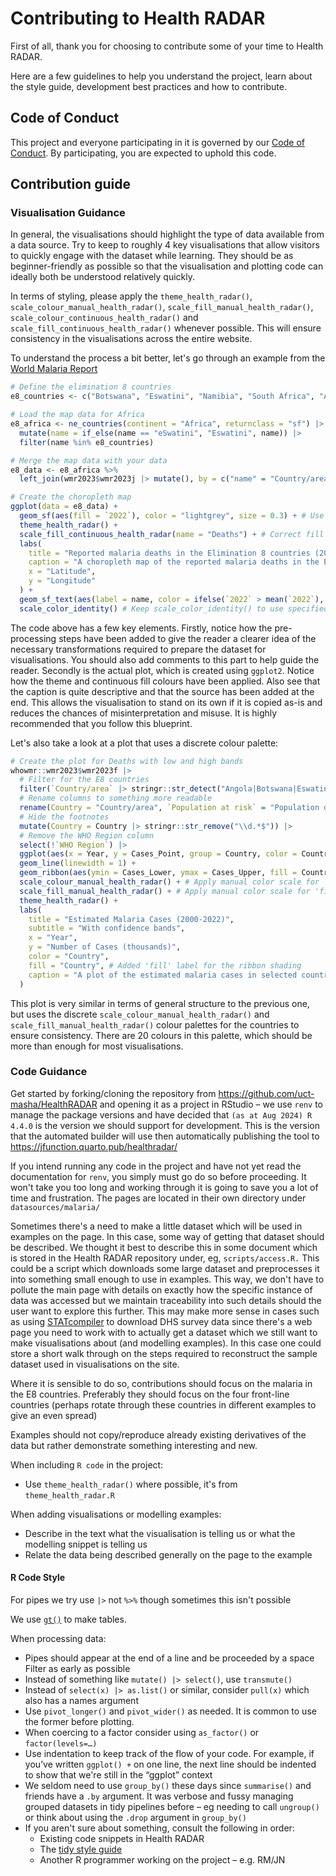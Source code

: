 # Contributing to Health RADAR

First of all, thank you for choosing to contribute some of your time to Health RADAR. 

Here are a few guidelines to help you understand the project, learn about the style guide, development best practices and how to contribute.

## Code of Conduct

This project and everyone participating in it is governed by our [Code of Conduct](https://github.com/healthradartool/.github/blob/main/CODE_OF_CONDUCT.md). By participating, you are expected to uphold this code.

## Contribution guide

### Visualisation Guidance

In general, the visualisations should highlight the type of data available from a data source. Try to keep to roughly 4 key visualisations that allow visitors to quickly engage with the dataset while learning. They should be as beginner-friendly as possible so that the visualisation and plotting code can ideally both be understood relatively quickly.

In terms of styling, please apply the `theme_health_radar()`, `scale_colour_manual_health_radar()`, `scale_fill_manual_health_radar()`, `scale_colour_continuous_health_radar()` and `scale_fill_continuous_health_radar()` whenever possible. This will ensure consistency in the visualisations across the entire website. 

To understand the process a bit better, let's go through an example from the [World Malaria Report](https://jfunction.quarto.pub/healthradar/datasources/malaria/who-wmr/who_wmr.html)

``` r
# Define the elimination 8 countries
e8_countries <- c("Botswana", "Eswatini", "Namibia", "South Africa", "Angola", "Mozambique", "Zambia", "Zimbabwe")

# Load the map data for Africa
e8_africa <- ne_countries(continent = "Africa", returnclass = "sf") |>
  mutate(name = if_else(name == "eSwatini", "Eswatini", name)) |>
  filter(name %in% e8_countries)

# Merge the map data with your data
e8_data <- e8_africa %>%
  left_join(wmr2023$wmr2023j |> mutate(), by = c("name" = "Country/area"))

# Create the choropleth map
ggplot(data = e8_data) +
  geom_sf(aes(fill = `2022`), color = "lightgrey", size = 0.3) + # Use fill for the continuous 2022 data
  theme_health_radar() +
  scale_fill_continuous_health_radar(name = "Deaths") + # Correct fill scale for continuous data
  labs(
    title = "Reported malaria deaths in the Elimination 8 countries (2022)",
    caption = "A choropleth map of the reported malaria deaths in the Elimination 8 countries in 2022. The map highlights the variation in reported malaria mortality across the E8 countries, with higher mortality rates in Angola, Mozambique, and Zambia. It is important to note that these are reported malaria deaths and may not capture the full extent of malaria mortality in these countries due to underreporting and misclassification of deaths. It would therefore also be useful to consider estimated malaria deaths as well. Source: WMR 2023 Annex 4J",
    x = "Latitude",
    y = "Longitude"
  ) +
  geom_sf_text(aes(label = name, color = ifelse(`2022` > mean(`2022`), "black", "white")), size = 3) + # Conditional text color
  scale_color_identity() # Keep scale_color_identity() to use specified colors directly
```


The code above has a few key elements. Firstly, notice how the pre-processing steps have been added to give the reader a clearer idea of the necessary transformations required to prepare the dataset for visualisations. You should also add comments to this part to help guide the reader. Secondly is the actual plot, which is created using `ggplot2`. Notice how the theme and continuous fill colours have been applied. Also see that the caption is quite descriptive and that the source has been added at the end. This allows the visualisation to stand on its own if it is copied as-is and reduces the chances of misinterpretation and misuse. It is highly recommended that you follow this blueprint.

Let's also take a look at a plot that uses a discrete colour palette:

``` r
# Create the plot for Deaths with low and high bands
whowmr::wmr2023$wmr2023f |>
  # Filter for the E8 countries
  filter(`Country/area` |> stringr::str_detect("Angola|Botswana|Eswatini|Malawi|Mozambique|Namibia|South Africa|Zambia|Zimbabwe")) |>
  # Rename columns to something more readable
  rename(Country = "Country/area", `Population at risk` = "Population denominator for incidence and mortality rate") |>
  # Hide the footnotes
  mutate(Country = Country |> stringr::str_remove("\\d.*$")) |>
  # Remove the WHO Region column
  select(!`WHO Region`) |>
  ggplot(aes(x = Year, y = Cases_Point, group = Country, color = Country)) +
  geom_line(linewidth = 1) +
  geom_ribbon(aes(ymin = Cases_Lower, ymax = Cases_Upper, fill = Country), alpha = 0.2) + # Corrected to use 'fill' for the ribbon
  scale_colour_manual_health_radar() + # Apply manual color scale for 'color' aesthetic (lines)
  scale_fill_manual_health_radar() + # Apply manual color scale for 'fill' aesthetic (ribbon fill)
  theme_health_radar() +
  labs(
    title = "Estimated Malaria Cases (2000-2022)",
    subtitle = "With confidence bands",
    x = "Year",
    y = "Number of Cases (thousands)",
    color = "Country",
    fill = "Country", # Added 'fill' label for the ribbon shading
    caption = "A plot of the estimated malaria cases in selected countries from 2000 to 2022. The lines represent the estimated number of cases, while the shaded areas represent the confidence bands around the estimates. Notice the variation in malaria cases across countries and over time, with some countries experiencing fluctuations in case numbers. It is important to consider the uncertainty around these estimates when interpreting the data. For example, looking at the plot for Mozambique, the total number of cases did not change much over the years, with the confidence bands staying relatively stable, whereas Angola saw fluctuations in the number of cases, with much wider confidence bands from 2015, indicating greater uncertainty in the estimates. Source: WMR 2023 Annex 4F"
  )
```


This plot is very similar in terms of general structure to the previous one, but uses the discrete `scale_colour_manual_health_radar()` and `scale_fill_manual_health_radar()` colour palettes for the countries to ensure consistency. There are 20 colours in this palette, which should be more than enough for most visualisations.


### Code Guidance

Get started by forking/cloning the repository from https://github.com/uct-masha/HealthRADAR and opening it as a project in RStudio – we use `renv` to manage the package versions and have decided that `(as at Aug 2024) R 4.4.0` is the version we should support for development. This is the version that the automated builder will use then automatically publishing the tool to https://jfunction.quarto.pub/healthradar/ 

If you intend running any code in the project and have not yet read the documentation for `renv`, you simply must go do so before proceeding. It won't take you too long and working through it is going to save you a lot of time and frustration. The pages are located in their own directory under `datasources/malaria/`

Sometimes there's a need to make a little dataset which will be used in examples on the page. In this case, some way of getting that dataset should be described. We thought it best to describe this in some document which is stored in the Health RADAR repository under, eg, `scripts/access.R.` This could be a script which downloads some large dataset and preprocesses it into something small enough to use in examples. This way, we don't have to pollute the main page with details on exactly how the specific instance of data was accessed but we maintain traceability into such details should the user want to explore this further. This may make more sense in cases such as using [STATcompiler](https://www.statcompiler.com/en) to download DHS survey data since there's a web page you need to work with to actually get a dataset which we still want to make visualisations about (and modelling examples). In this case one could store a short walk through on the steps required to reconstruct the sample dataset used in visualisations on the site.

Where it is sensible to do so, contributions should focus on the malaria in the E8 countries. Preferably they should focus on the four front-line countries (perhaps rotate through these countries in different examples to give an even spread)

Examples should not copy/reproduce already existing derivatives of the data but rather demonstrate something interesting and new.

When including `R code` in the project:

- Use `theme_health_radar()` where possible, it's from `theme_health_radar.R`

When adding visualisations or modelling examples:

- Describe in the text what the visualisation is telling us or what the modelling snippet is telling us
- Relate the data being described generally on the page to the example


#### R Code Style

For pipes we try use `|>` not `%>%` though sometimes this isn't possible

We use [`gt()`](https://gt.rstudio.com)  to make tables.

When processing data:

- Pipes should appear at the end of a line and be proceeded by a space
Filter as early as possible
- Instead of something like `mutate() |> select()`, use `transmute()`
- Instead of `select(x) |> as.list()` or similar, consider `pull(x)` which also has a names argument
- Use `pivot_longer()` and `pivot_wider()` as needed. It is common to use the former before plotting.
- When coercing to a factor consider using `as_factor()` or `factor(levels=…)`
- Use indentation to keep track of the flow of your code. For example, if you’ve written `ggplot() +` on one line, the next line should be indented to show that we're still in the “ggplot” context
- We seldom need to use `group_by()` these days since `summarise()` and friends have a `.by` argument. It was verbose and fussy managing grouped datasets in tidy pipelines before – eg needing to call `ungroup()` or think about using the `.drop` argument in `group_by()`
- If you aren't sure about something, consult the following in order:
  - Existing code snippets in Health RADAR
  - The [tidy style guide](https://style.tidyverse.org)
  - Another R programmer working on the project – e.g. RM/JN


